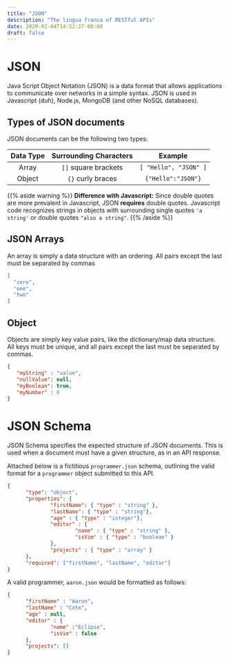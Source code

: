 ```yaml
---
title: "JSON"
description: "The lingua franca of RESTful APIs"
date: 2020-02-04T14:52:27-08:00
draft: false
---
```


# JSON

Java Script Object Notation (JSON) is a data format that allows applications
to communicate over networks in a simple syntax. JSON is used in Javascript
(duh), Node.js, MongoDB (and other NoSQL databases).

## Types of JSON documents

JSON documents can be the following two types:

| Data Type | Surrounding Characters | Example |
|:----:|:----:|:----:|
| Array |`[]`  square brackets | `[ "Hello", "JSON" ]` |
| Object |`{}` curly braces | `{"Hello":"JSON"}` |

{{% aside warning %}}
**Difference with Javascript:** Since double quotes are more prevalent in
Javascript, JSON **requires** double quotes. Javascript code recognizes strings
in objects with surrounding single quotes `'a string'` or double quotes
`"also a string"`.
{{% /aside %}}

## JSON Arrays

An array is simply a data structure with an ordering. All pairs except the
last must be separated by commas


```json
[
  "zero",
  "one",
  "two"
]
```

## Object

Objects are simply key value pairs, like the dictionary/map data structure.
All keys must be unique, and all pairs except the last must be separated
by commas.

```json
{
   "myString" : "value",
   "nullValue": null,
   "myBoolean": true,
   "myNumber" : 0
}
```

# JSON Schema

JSON Schema specifies the expected structure of JSON documents. This is used
when a document must have a given structure, as in an API response.

Attached below is a fictitious `programmer.json` schema, outlining the valid
format for a `programmer` object submitted to this API.

```json
{
      "type": "object",
      "properties": {
              "firstName": { "type" : "string" },
              "lastName": { "type" : "string"},
              "age" : { "type" : "integer"},
              "editor" : {
                      "name" : { "type" : "string" },
                      "isVim" : { "type" : "boolean" }
              },
              "projects" : { "type" : "array" }
      },
      "required": ["firstName", "lastName", "editor"]
}
```

A valid programmer, `aaron.json` would be formatted as follows:

```json
{
      "firstName" : "Aaron",
      "lastName" : "Cote",
      "age" : null,
      "editor" : {
              "name" :"Eclipse",
              "isVim" : false
      },
      "projects": []
}
```


